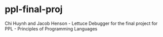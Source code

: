 # ppl-final-proj
Chi Huynh and Jacob Henson - Lettuce Debugger for the final project for PPL - Principles of Programming Languages
